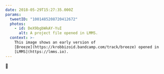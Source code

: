 ```yaml
---
date: 2018-05-29T15:27:35.000Z
params:
  tweetID: "1001485208720412672"
  photos:
    - id: DeX9bgbWkAY-YuI
      alt: A project file opened in LMMS.
  context: >-
    This image shows an early version of
    [Breeze](https://krobbizoid.bandcamp.com/track/breeze) opened in
    [LMMS](https://lmms.io).
---
```


🤔
